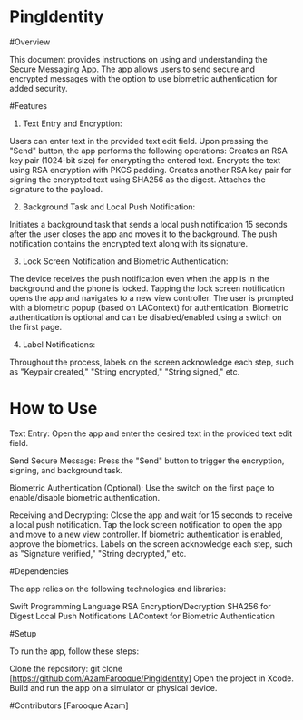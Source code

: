 # PingIdentity

#Overview

This document provides instructions on using and understanding the Secure Messaging App. The app allows users to send secure and encrypted messages with the option to use biometric authentication for added security.

#Features

1. Text Entry and Encryption:

Users can enter text in the provided text edit field.
Upon pressing the "Send" button, the app performs the following operations:
Creates an RSA key pair (1024-bit size) for encrypting the entered text.
Encrypts the text using RSA encryption with PKCS padding.
Creates another RSA key pair for signing the encrypted text using SHA256 as the digest.
Attaches the signature to the payload.

2. Background Task and Local Push Notification:

Initiates a background task that sends a local push notification 15 seconds after the user closes the app and moves it to the background.
The push notification contains the encrypted text along with its signature.

3. Lock Screen Notification and Biometric Authentication:

The device receives the push notification even when the app is in the background and the phone is locked.
Tapping the lock screen notification opens the app and navigates to a new view controller.
The user is prompted with a biometric popup (based on LAContext) for authentication.
Biometric authentication is optional and can be disabled/enabled using a switch on the first page.

4. Label Notifications:

Throughout the process, labels on the screen acknowledge each step, such as "Keypair created," "String encrypted," "String signed," etc.

# How to Use

Text Entry:
Open the app and enter the desired text in the provided text edit field.

Send Secure Message:
Press the "Send" button to trigger the encryption, signing, and background task.

Biometric Authentication (Optional):
Use the switch on the first page to enable/disable biometric authentication.

Receiving and Decrypting:
Close the app and wait for 15 seconds to receive a local push notification.
Tap the lock screen notification to open the app and move to a new view controller.
If biometric authentication is enabled, approve the biometrics.
Labels on the screen acknowledge each step, such as "Signature verified," "String decrypted," etc.

#Dependencies

The app relies on the following technologies and libraries:

Swift Programming Language
RSA Encryption/Decryption
SHA256 for Digest
Local Push Notifications
LAContext for Biometric Authentication


#Setup

To run the app, follow these steps:

Clone the repository: git clone [https://github.com/AzamFarooque/PingIdentity]
Open the project in Xcode.
Build and run the app on a simulator or physical device.


#Contributors
[Farooque Azam]
